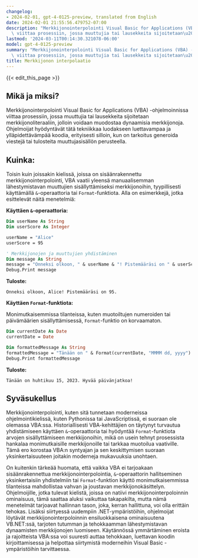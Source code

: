 ```yaml
---
changelog:
- 2024-02-01, gpt-4-0125-preview, translated from English
date: 2024-02-01 21:55:56.479752-07:00
description: "Merkkijonointerpolointi Visual Basic for Applications (VBA) -ohjelmoinnissa\
  \ viittaa prosessiin, jossa muuttujia tai lausekkeita sijoitetaan\u2026"
lastmod: '2024-03-11T00:14:30.321078-06:00'
model: gpt-4-0125-preview
summary: "Merkkijonointerpolointi Visual Basic for Applications (VBA) -ohjelmoinnissa\
  \ viittaa prosessiin, jossa muuttujia tai lausekkeita sijoitetaan\u2026"
title: Merkkijonon interpolaatio
---
```


{{< edit_this_page >}}

## Mikä ja miksi?

Merkkijonointerpolointi Visual Basic for Applications (VBA) -ohjelmoinnissa viittaa prosessiin, jossa muuttujia tai lausekkeita sijoitetaan merkkijonoliteraaliin, jolloin voidaan muodostaa dynaamisia merkkijonoja. Ohjelmoijat hyödyntävät tätä tekniikkaa luodakseen luettavampaa ja ylläpidettävämpää koodia, erityisesti silloin, kun on tarkoitus generoida viestejä tai tulosteita muuttujasisällön perusteella.

## Kuinka:

Toisin kuin joissakin kielissä, joissa on sisäänrakennettu merkkijonointerpolointi, VBA vaatii yleensä manuaalisemman lähestymistavan muuttujien sisällyttämiseksi merkkijonoihin, tyypillisesti käyttämällä `&`-operaattoria tai `Format`-funktiota. Alla on esimerkkejä, jotka esittelevät näitä menetelmiä:

**Käyttäen `&`-operaattoria:**

```vb
Dim userName As String
Dim userScore As Integer

userName = "Alice"
userScore = 95

' Merkkijonojen ja muuttujien yhdistäminen
Dim message As String
message = "Onneksi olkoon, " & userName & "! Pistemääräsi on " & userScore & "."
Debug.Print message
```
**Tuloste:**
```
Onneksi olkoon, Alice! Pistemääräsi on 95.
```

**Käyttäen `Format`-funktiota:**

Monimutkaisemmissa tilanteissa, kuten muotoiltujen numeroiden tai päivämäärien sisällyttämisessä, `Format`-funktio on korvaamaton.

```vb
Dim currentDate As Date
currentDate = Date

Dim formattedMessage As String
formattedMessage = "Tänään on " & Format(currentDate, "MMMM dd, yyyy") & ". Hyvää päivänjatkoa!"
Debug.Print formattedMessage
```

**Tuloste:**
```
Tänään on huhtikuu 15, 2023. Hyvää päivänjatkoa!
```

## Syväsukellus

Merkkijonointerpolointi, kuten sitä tunnetaan moderneissa ohjelmointikielissä, kuten Pythonissa tai JavaScriptissä, ei suoraan ole olemassa VBA:ssa. Historiallisesti VBA-kehittäjien on täytynyt turvautua yhdistämiseen käyttäen `&`-operaattoria tai hyödyntää `Format`-funktiota arvojen sisällyttämiseen merkkijonoihin, mikä on usein tehnyt prosessista hankalaa monimutkaisille merkkijonoille tai tarkkaa muotoilua vaativille. Tämä ero korostaa VBA:n syntyajan ja sen keskittymisen suoraan yksinkertaisuuteen joitakin moderneja mukavuuksia unohtaen.

On kuitenkin tärkeää huomata, että vaikka VBA ei tarjoakaan sisäänrakennettua merkkijonointerpolointia, `&`-operaattorin hallitseminen yksinkertaisiin yhdistelmiin tai `Format`-funktion käyttö monimutkaisemmissa tilanteissa mahdollistaa vahvan ja joustavan merkkijonokäsittelyn. Ohjelmoijille, jotka tulevat kielistä, joissa on natiivi merkkijonointerpoloinnin ominaisuus, tämä saattaa aluksi vaikuttaa takapakilta, mutta nämä menetelmät tarjoavat hallinnan tason, joka, kerran hallittuna, voi olla erittäin tehokas. Lisäksi siirtyessä uudempiin .NET-ympäristöihin, ohjelmoijat löytävät merkkijonointerpoloinnin ensiluokkaisena ominaisuutena VB.NET:ssä, tarjoten tutumman ja tehokkaamman lähestymistavan dynaamisten merkkijonojen luomiseen. Käytännössä ymmärtäminen eroista ja rajoitteista VBA:ssa voi suuresti auttaa tehokkaan, luettavan koodin kirjoittamisessa ja helpottaa siirtymistä moderneihin Visual Basic -ympäristöihin tarvittaessa.
